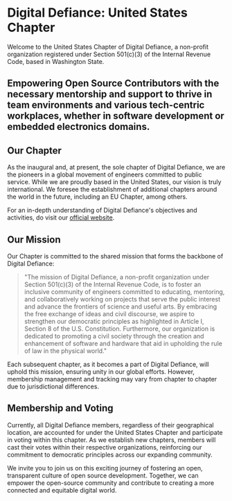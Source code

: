 # Digital Defiance: United States Chapter

Welcome to the United States Chapter of Digital Defiance, a non-profit organization registered under Section 501(c)(3) of the Internal Revenue Code, based in Washington State.

## Empowering Open Source Contributors with the necessary mentorship and support to thrive in team environments and various tech-centric workplaces, whether in software development or embedded electronics domains.

## Our Chapter

As the inaugural and, at present, the sole chapter of Digital Defiance, we are the pioneers in a global movement of engineers committed to public service. While we are proudly based in the United States, our vision is truly international. We foresee the establishment of additional chapters around the world in the future, including an EU Chapter, among others.

For an in-depth understanding of Digital Defiance's objectives and activities, do visit our [official website](https://digitaldefiance.org).

## Our Mission

Our Chapter is committed to the shared mission that forms the backbone of Digital Defiance:

> "The mission of Digital Defiance, a non-profit organization under Section 501(c)(3) of the Internal Revenue Code, is to foster an inclusive community of engineers committed to educating, mentoring, and collaboratively working on projects that serve the public interest and advance the frontiers of science and useful arts. By embracing the free exchange of ideas and civil discourse, we aspire to strengthen our democratic principles as highlighted in Article I, Section 8 of the U.S. Constitution. Furthermore, our organization is dedicated to promoting a civil society through the creation and enhancement of software and hardware that aid in upholding the rule of law in the physical world."

Each subsequent chapter, as it becomes a part of Digital Defiance, will uphold this mission, ensuring unity in our global efforts. However, membership management and tracking may vary from chapter to chapter due to jurisdictional differences.

## Membership and Voting

Currently, all Digital Defiance members, regardless of their geographical location, are accounted for under the United States Chapter and participate in voting within this chapter. As we establish new chapters, members will cast their votes within their respective organizations, reinforcing our commitment to democratic principles across our expanding community.

We invite you to join us on this exciting journey of fostering an open, transparent culture of open source development. Together, we can empower the open-source community and contribute to creating a more connected and equitable digital world.
